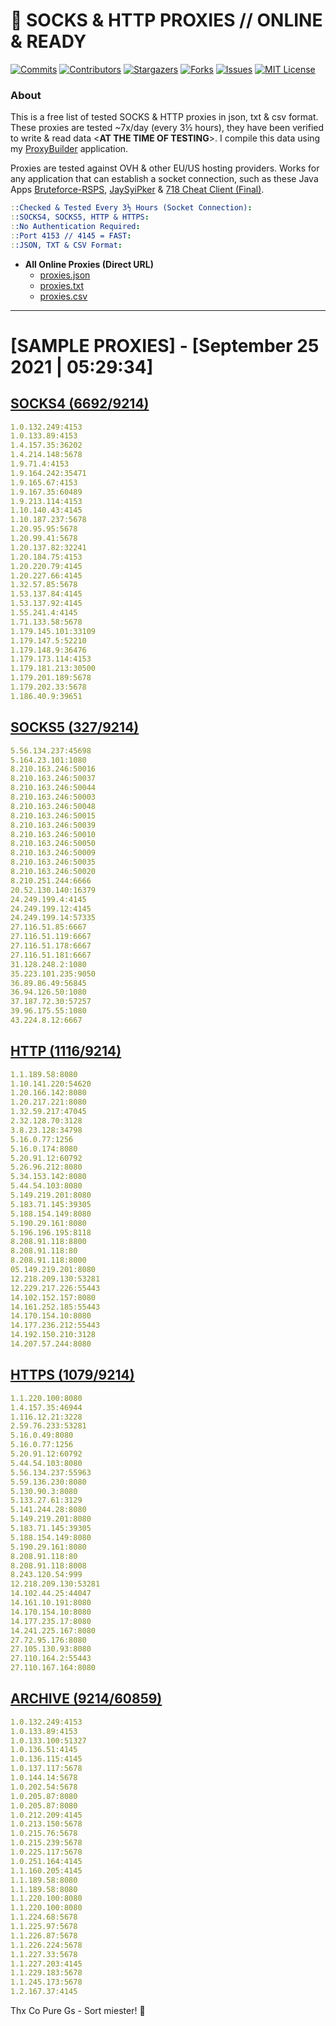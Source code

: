 <!-- MARKDOWN LINKS & IMAGES -->
<!-- https://www.markdownguide.org/basic-syntax/#reference-style-links -->
[contributors-shield]: https://img.shields.io/github/contributors/jetkai/proxy-list?style=for-the-badge
[contributors-url]: https://github.com/jetkai/proxy-list/graphs/contributors
[forks-shield]: https://img.shields.io/github/forks/jetkai/proxy-list?style=for-the-badge
[forks-url]: https://github.com/jetkai/proxy-list/network/members
[stars-shield]: https://img.shields.io/github/stars/jetkai/proxy-list?style=for-the-badge
[stars-url]: https://github.com/jetkai/proxy-list/stargazers
[issues-shield]: https://img.shields.io/github/issues/jetkai/proxy-list?style=for-the-badge
[issues-url]: https://github.com/jetkai/proxy-list/issues
[license-shield]: https://img.shields.io/github/license/jetkai/proxy-list?style=for-the-badge
[license-url]: https://github.com/jetkai/proxy-list/blob/main/LICENSE
[commit-shield]: https://img.shields.io/github/last-commit/jetkai/proxy-list?style=for-the-badge
[commit-url]: https://github.com/jetkai/proxy-list/commits/main

# 🎁 SOCKS & HTTP PROXIES // ONLINE & READY

[![Commits][commit-shield]][commit-url]
[![Contributors][contributors-shield]][contributors-url]
[![Stargazers][stars-shield]][stars-url]
[![Forks][forks-shield]][forks-url]
[![Issues][issues-shield]][issues-url]
[![MIT License][license-shield]][license-url]

### About
This is a free list of tested SOCKS & HTTP proxies in json, txt & csv format. These proxies are tested ~7x/day (every 3½ hours), they have been verified to write & read data <**AT THE TIME OF TESTING**>. I compile this data using my [ProxyBuilder](https://github.com/jetkai/ProxyBuilder) application.

Proxies are tested against OVH & other EU/US hosting providers. Works for any application that can establish a socket connection, such as these Java Apps [Bruteforce-RSPS](https://github.com/KaiBurton/Bruteforce-RSPS), [JaySyiPker](https://github.com/JayArrowz/JaySyiPker) & [718 Cheat Client (Final)](https://github.com/KaiBurton/718-Cheat-Client-Final). 

```yaml
::Checked & Tested Every 3½ Hours (Socket Connection):
::SOCKS4, SOCKS5, HTTP & HTTPS:
::No Authentication Required:
::Port 4153 // 4145 = FAST:
::JSON, TXT & CSV Format:
```

- **All Online Proxies (Direct URL)**
  - [proxies.json](https://raw.githubusercontent.com/jetkai/proxy-list/main/proxies.json)
  - [proxies.txt](https://raw.githubusercontent.com/jetkai/proxy-list/main/proxies.txt)
  - [proxies.csv](https://raw.githubusercontent.com/jetkai/proxy-list/main/proxies.csv)

---

# [SAMPLE PROXIES] - [September 25 2021 | 05:29:34]

## [SOCKS4 (6692/9214)](https://raw.githubusercontent.com/jetkai/proxy-list/main/proxies-socks4.txt)
```yaml
1.0.132.249:4153
1.0.133.89:4153
1.4.157.35:36202
1.4.214.148:5678
1.9.71.4:4153
1.9.164.242:35471
1.9.165.67:4153
1.9.167.35:60489
1.9.213.114:4153
1.10.140.43:4145
1.10.187.237:5678
1.20.95.95:5678
1.20.99.41:5678
1.20.137.82:32241
1.20.184.75:4153
1.20.220.79:4145
1.20.227.66:4145
1.32.57.85:5678
1.53.137.84:4145
1.53.137.92:4145
1.55.241.4:4145
1.71.133.58:5678
1.179.145.101:33109
1.179.147.5:52210
1.179.148.9:36476
1.179.173.114:4153
1.179.181.213:30500
1.179.201.189:5678
1.179.202.33:5678
1.186.40.9:39651
```

## [SOCKS5 (327/9214)](https://raw.githubusercontent.com/jetkai/proxy-list/main/proxies-socks5.txt)
```yaml
5.56.134.237:45698
5.164.23.101:1080
8.210.163.246:50016
8.210.163.246:50037
8.210.163.246:50044
8.210.163.246:50003
8.210.163.246:50048
8.210.163.246:50015
8.210.163.246:50039
8.210.163.246:50010
8.210.163.246:50050
8.210.163.246:50009
8.210.163.246:50035
8.210.163.246:50020
8.210.251.244:6666
20.52.130.140:16379
24.249.199.4:4145
24.249.199.12:4145
24.249.199.14:57335
27.116.51.85:6667
27.116.51.119:6667
27.116.51.178:6667
27.116.51.181:6667
31.128.248.2:1080
35.223.101.235:9050
36.89.86.49:56845
36.94.126.50:1080
37.187.72.30:57257
39.96.175.55:1080
43.224.8.12:6667
```

## [HTTP (1116/9214)](https://raw.githubusercontent.com/jetkai/proxy-list/main/proxies-http.txt)
```yaml
1.1.189.58:8080
1.10.141.220:54620
1.20.166.142:8080
1.20.217.221:8080
1.32.59.217:47045
2.32.128.70:3128
3.8.23.128:34798
5.16.0.77:1256
5.16.0.174:8080
5.20.91.12:60792
5.26.96.212:8080
5.34.153.142:8080
5.44.54.103:8080
5.149.219.201:8080
5.183.71.145:39305
5.188.154.149:8080
5.190.29.161:8080
5.196.196.195:8118
8.208.91.118:8800
8.208.91.118:80
8.208.91.118:8000
05.149.219.201:8080
12.218.209.130:53281
12.229.217.226:55443
14.102.152.157:8080
14.161.252.185:55443
14.170.154.10:8080
14.177.236.212:55443
14.192.150.210:3128
14.207.57.244:8080
```

## [HTTPS (1079/9214)](https://raw.githubusercontent.com/jetkai/proxy-list/main/proxies-https.txt)
```yaml
1.1.220.100:8080
1.4.157.35:46944
1.116.12.21:3228
2.59.76.233:53281
5.16.0.49:8080
5.16.0.77:1256
5.20.91.12:60792
5.44.54.103:8080
5.56.134.237:55963
5.59.136.230:8080
5.130.90.3:8080
5.133.27.61:3129
5.141.244.28:8080
5.149.219.201:8080
5.183.71.145:39305
5.188.154.149:8080
5.190.29.161:8080
8.208.91.118:80
8.208.91.118:8008
8.243.120.54:999
12.218.209.130:53281
14.102.44.25:44047
14.161.10.191:8080
14.170.154.10:8080
14.177.235.17:8080
14.241.225.167:8080
27.72.95.176:8080
27.105.130.93:8080
27.110.164.2:55443
27.110.167.164:8080
```

## [ARCHIVE (9214/60859)](https://raw.githubusercontent.com/jetkai/proxy-list/main/archive/working-proxies-history.txt)
```yaml
1.0.132.249:4153
1.0.133.89:4153
1.0.133.100:51327
1.0.136.51:4145
1.0.136.115:4145
1.0.137.117:5678
1.0.144.14:5678
1.0.202.54:5678
1.0.205.87:8080
1.0.205.87:8080
1.0.212.209:4145
1.0.213.150:5678
1.0.215.76:5678
1.0.215.239:5678
1.0.225.117:5678
1.0.251.164:4145
1.1.160.205:4145
1.1.189.58:8080
1.1.189.58:8080
1.1.220.100:8080
1.1.220.100:8080
1.1.224.68:5678
1.1.225.97:5678
1.1.226.87:5678
1.1.226.224:5678
1.1.227.33:5678
1.1.227.203:4145
1.1.229.183:5678
1.1.245.173:5678
1.2.167.37:4145
```



Thx Co Pure Gs - Sort miester! 💟
